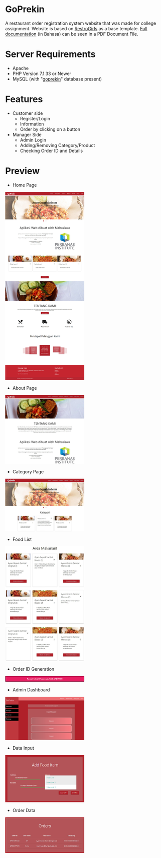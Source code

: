 # GoPrekin
A restaurant order registration system website that was made for college assignment. 
Website is based on [RestroGirls](https://github.com/samprits5/RestroGirls) as a base template.
[Full documentation](https://github.com/ArigathanksGozaimuch/GoPrekin/blob/master/Documentation.pdf) (in Bahasa) can be seen in a PDF Document File.
# Server Requirements
* Apache
* PHP Version 7.1.33 or Newer
* MySQL (with "[goprekin](https://github.com/ArigathanksGozaimuch/GoPrekin/blob/master/goprekin.sql)" database present)
# Features
* Customer side
  * Register/Login
  * Information
  * Order by clicking on a button
* Manager Side
  * Admin Login
  * Adding/Removing Category/Product
  * Checking Order ID and Details
# Preview
* Home Page
<img src="./WebsiteImages/Home.jpg" width="50%" height="50%">

* About Page
<img src="./WebsiteImages/About.jpg" width="50%" height="50%">

* Category Page
<img src="./WebsiteImages/Category.jpg" width="50%" height="50%">

* Food List
<img src="./WebsiteImages/Food List.jpg" width="50%" height="50%">

* Order ID Generation
<img src="./WebsiteImages/Order ID Generation.png" width="50%" height="50%">

* Admin Dashboard
<img src="./WebsiteImages/Admin Dashboard.png" width="50%" height="50%">

* Data Input
<img src="./WebsiteImages/Food Data Input.png" width="50%" height="50%">

* Order Data
<img src="./WebsiteImages/Orders Data.jpg" width="50%" height="50%">
